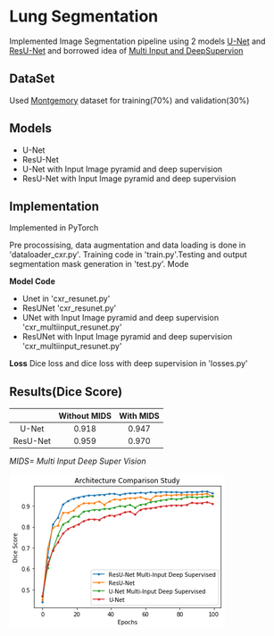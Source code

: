 # Lung Segmentation
Implemented Image Segmentation pipeline using 2 models [U-Net](https://arxiv.org/abs/1505.04597) and [ResU-Net](https://arxiv.org/pdf/1711.10684.pdf) and borrowed idea of [Multi Input and DeepSupervion](https://arxiv.org/abs/1810.07842) 


## DataSet
Used [Montgemory](https://lhncbc.nlm.nih.gov/publication/pub9931) dataset for training(70%) and validation(30%)  


## Models
* U-Net
* ResU-Net
* U-Net with Input Image pyramid and deep supervision
* ResU-Net with Input Image pyramid and deep supervision

## Implementation
Implemented in PyTorch   

Pre procossising, data augmentation and data loading is done in 'dataloader_cxr.py'. Training code in 'train.py'.Testing and output segmentation mask  generation in 'test.py'.   Mode 

**Model Code**
* Unet in 'cxr_resunet.py'
* ResUNet 'cxr_resunet.py'
* UNet with Input Image pyramid and deep supervision 'cxr_multiinput_resunet.py'
* ResUNet with Input Image pyramid and deep supervision 'cxr_multiinput_resunet.py'

**Loss**
Dice loss and dice loss with deep supervision in 'losses.py'

## Results(Dice Score)

|      | Without MIDS  | With MIDS |
|:----:|:-----:|:----------:|
|  U-Net | 0.918 |    0.947   |
| ResU-Net | 0.959 |    0.970   |

*MIDS= Multi Input Deep Super Vision*


![](https://github.com/Mustafa-Ali-iitb/Lung-Segmentation/blob/master/Final_Result.png?raw=true)
